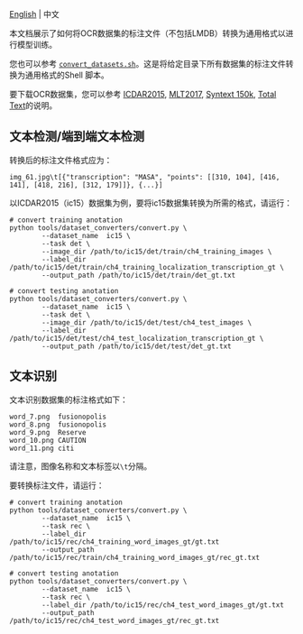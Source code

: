 [English](README.md) | 中文

本文档展示了如何将OCR数据集的标注文件（不包括LMDB）转换为通用格式以进行模型训练。

您也可以参考 [`convert_datasets.sh`](../../convert_datasets.sh)。这是将给定目录下所有数据集的标注文件转换为通用格式的Shell 脚本。

要下载OCR数据集，您可以参考 [ICDAR2015](../../docs/en/datasets/icdar2015.md), [MLT2017](../../docs/en/datasets/mlt2017.md), [Syntext 150k](../../docs/en/datasets/syntext150k.md), [Total Text](../../docs/en/datasets/totaltext.md)的说明。

## 文本检测/端到端文本检测

转换后的标注文件格式应为：
``` text
img_61.jpg\t[{"transcription": "MASA", "points": [[310, 104], [416, 141], [418, 216], [312, 179]]}, {...}]   
``` 

以ICDAR2015（ic15）数据集为例，要将ic15数据集转换为所需的格式，请运行：

``` shell
# convert training anotation
python tools/dataset_converters/convert.py \
        --dataset_name  ic15 \
        --task det \
        --image_dir /path/to/ic15/det/train/ch4_training_images \
        --label_dir /path/to/ic15/det/train/ch4_training_localization_transcription_gt \
        --output_path /path/to/ic15/det/train/det_gt.txt 
```

``` shell
# convert testing anotation
python tools/dataset_converters/convert.py \
        --dataset_name  ic15 \
        --task det \
        --image_dir /path/to/ic15/det/test/ch4_test_images \
        --label_dir /path/to/ic15/det/test/ch4_test_localization_transcription_gt \
        --output_path /path/to/ic15/det/test/det_gt.txt 
```

## 文本识别
文本识别数据集的标注格式如下：

```text 
word_7.png	fusionopolis
word_8.png	fusionopolis
word_9.png	Reserve
word_10.png	CAUTION
word_11.png	citi
```
请注意，图像名称和文本标签以`\t`分隔。

要转换标注文件，请运行：
``` shell
# convert training anotation
python tools/dataset_converters/convert.py \
        --dataset_name  ic15 \
        --task rec \
        --label_dir /path/to/ic15/rec/ch4_training_word_images_gt/gt.txt
        --output_path /path/to/ic15/rec/train/ch4_training_word_images_gt/rec_gt.txt 
```

``` shell
# convert testing anotation
python tools/dataset_converters/convert.py \
        --dataset_name  ic15 \
        --task rec \
        --label_dir /path/to/ic15/rec/ch4_test_word_images_gt/gt.txt
        --output_path /path/to/ic15/rec/ch4_test_word_images_gt/rec_gt.txt
```